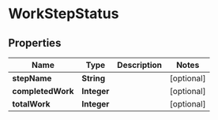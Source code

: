 
# WorkStepStatus

## Properties
Name | Type | Description | Notes
------------ | ------------- | ------------- | -------------
**stepName** | **String** |  |  [optional]
**completedWork** | **Integer** |  |  [optional]
**totalWork** | **Integer** |  |  [optional]



